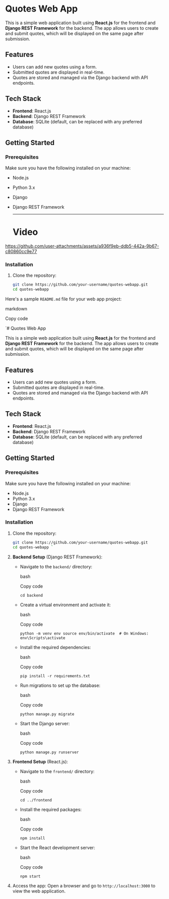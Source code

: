 # Quotes Web App

This is a simple web application built using **React.js** for the frontend and **Django REST Framework** for the backend. The app allows users to create and submit quotes, which will be displayed on the same page after submission.

## Features
- Users can add new quotes using a form.
- Submitted quotes are displayed in real-time.
- Quotes are stored and managed via the Django backend with API endpoints.

## Tech Stack
- **Frontend**: React.js
- **Backend**: Django REST Framework
- **Database**: SQLite (default, can be replaced with any preferred database)

## Getting Started

### Prerequisites
Make sure you have the following installed on your machine:
- Node.js
- Python 3.x
- Django
- Django REST Framework

  ---
  # Video

https://github.com/user-attachments/assets/a936f9eb-ddb5-442a-9b67-c80860cc9e77


  
### Installation

1. Clone the repository:
   ```bash
   git clone https://github.com/your-username/quotes-webapp.git
   cd quotes-webapp

Here's a sample `README.md` file for your web app project:

markdown

Copy code

`# Quotes Web App

This is a simple web application built using **React.js** for the frontend and **Django REST Framework** for the backend. The app allows users to create and submit quotes, which will be displayed on the same page after submission.

## Features
- Users can add new quotes using a form.
- Submitted quotes are displayed in real-time.
- Quotes are stored and managed via the Django backend with API endpoints.

## Tech Stack
- **Frontend**: React.js
- **Backend**: Django REST Framework
- **Database**: SQLite (default, can be replaced with any preferred database)

## Getting Started

### Prerequisites
Make sure you have the following installed on your machine:
- Node.js
- Python 3.x
- Django
- Django REST Framework

### Installation

1. Clone the repository:
   ```bash
   git clone https://github.com/your-username/quotes-webapp.git
   cd quotes-webapp `

1.  **Backend Setup** (Django REST Framework):

    -   Navigate to the `backend/` directory:

        bash

        Copy code

        `cd backend`

    -   Create a virtual environment and activate it:

        bash

        Copy code

        `python -m venv env
        source env/bin/activate  # On Windows: env\Scripts\activate`

    -   Install the required dependencies:

        bash

        Copy code

        `pip install -r requirements.txt`

    -   Run migrations to set up the database:

        bash

        Copy code

        `python manage.py migrate`

    -   Start the Django server:

        bash

        Copy code

        `python manage.py runserver`

2.  **Frontend Setup** (React.js):

    -   Navigate to the `frontend/` directory:

        bash

        Copy code

        `cd ../frontend`

    -   Install the required packages:

        bash

        Copy code

        `npm install`

    -   Start the React development server:

        bash

        Copy code

        `npm start`

3.  Access the app: Open a browser and go to `http://localhost:3000` to view the web application.
